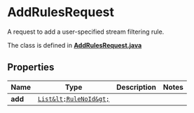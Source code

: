 

# AddRulesRequest

A request to add a user-specified stream filtering rule.

The class is defined in **[AddRulesRequest.java](../../src/main/java/example/micronaut/model/AddRulesRequest.java)**

## Properties

Name | Type | Description | Notes
------------ | ------------- | ------------- | -------------
**add** | [`List&lt;RuleNoId&gt;`](RuleNoId.md) |  | 



